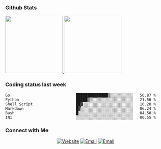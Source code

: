 
### Github Stats

<a href="https://github.com/lileixuan">
  <img height="180em" src="https://github-readme-stats.vercel.app/api?username=lileixuan&theme=buefy&show_icons=true" />
  <img height="180em" src="https://github-readme-stats.vercel.app/api/top-langs/?username=lileixuan&theme=buefy&layout=compact" />
</a>

### Coding status last week 

<!--START_SECTION:waka-->

```text
Go                             ██████████████▒░░░░░░░░░░   56.87 %
Python                         █████▒░░░░░░░░░░░░░░░░░░░   21.56 %
Shell Script                   ██▓░░░░░░░░░░░░░░░░░░░░░░   10.28 %
Markdown                       █▓░░░░░░░░░░░░░░░░░░░░░░░   06.24 %
Bash                           █░░░░░░░░░░░░░░░░░░░░░░░░   04.50 %
INI                            ░░░░░░░░░░░░░░░░░░░░░░░░░   00.55 %
```

<!--END_SECTION:waka-->

### Connect with Me 

<p align="center">
<a href="https://www.koomu.cn/"><img alt="Website" src="https://img.shields.io/badge/Website-www.koomu.cn-blue?style=flat-square&logo=google-chrome"></a>
<a href="mailto:lileixuan@gmail.com"><img alt="Email" src="https://img.shields.io/badge/Email-lileixuan@gmail.com-blue?style=flat-square&logo=gmail"></a>
<a href="https://www.koomu.cn/rss/"><img alt="Email" src="https://img.shields.io/badge/RSS-www.koomu.cn%2Frss%2F-blue?style=flat-square&logo=rss"></a>


</p>
